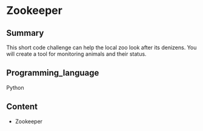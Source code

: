 # Zookeeper
## Summary
This short code challenge can help the local zoo look after its denizens.
You will create a tool for monitoring animals and their status.
## Programming_language
Python
## Content
- Zookeeper

